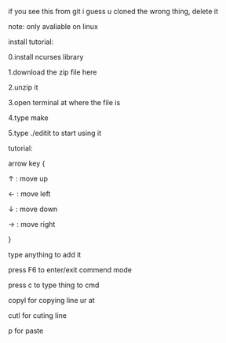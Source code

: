 if you see this from git i guess u cloned the wrong thing, delete it

note: only avaliable on linux

install tutorial:

0.install ncurses library

1.download the zip file here

2.unzip it

3.open terminal at where the file is

4.type make

5.type ./editit to start using it


tutorial:

arrow key {

↑ : move up

← : move left

↓ : move down

→ : move right

}

type anything to add it

press F6 to enter/exit commend mode

press c to type thing to cmd

copyl for copying line ur at

cutl for cuting line

p for paste
